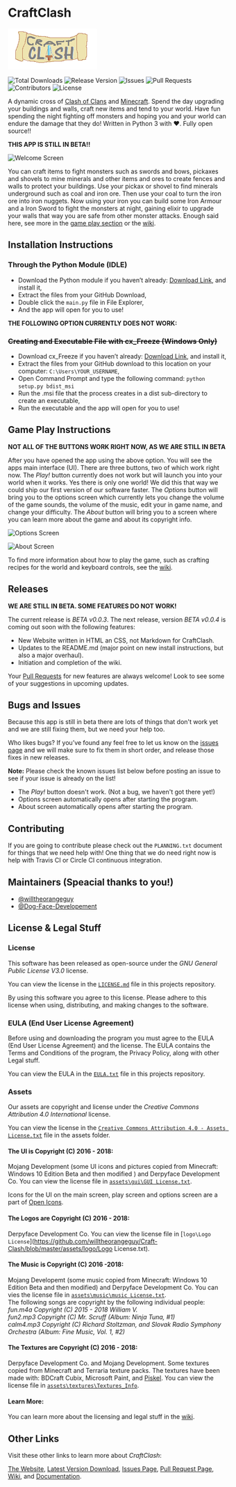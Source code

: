 # CraftClash
![logo](https://github.com/Derpyface-Development-Co/Craft-Clash/raw/master/assets/logo/titlelogo.png)

![Total Downloads](https://img.shields.io/github/downloads/willtheorangeguy/Craft-Clash/total.svg)
![Release Version](https://img.shields.io/github/release/willtheorangeguy/Craft-Clash.svg)
![Issues](https://img.shields.io/github/issues/willtheorangeguy/Craft-Clash.svg)
![Pull Requests](https://img.shields.io/github/issues-pr/willtheorangeguy/Craft-Clash.svg)
![Contributors](https://img.shields.io/github/contributors/willtheorangeguy/Craft-Clash.svg)
![License](https://img.shields.io/github/license/willtheorangeguy/Craft-Clash.svg)

A dynamic cross of [Clash of Clans](http://supercell.com/en/games/clashofclans/) and [Minecraft](https://minecraft.net/en/). Spend the day upgrading your buildings and walls, craft new items and tend to your world. Have fun spending the night fighting off monsters and hoping you and your world can endure the damage that they do! Written in Python 3 with ❤. Fully open source!! 

**THIS APP IS STILL IN BETA!!**

![Welcome Screen](https://github.com/willtheorangeguy/Craft-Clash/blob/master/doc/mainscreen.PNG)

You can craft items to fight monsters such as swords and bows, pickaxes and shovels to mine minerals and other items and ores to create fences and walls to protect your buildings. Use your pickax or shovel to find minerals underground such as coal and iron ore. Then use your coal to turn the iron ore into iron nuggets. Now using your iron you can build some Iron Armour and a Iron Sword to fight the monsters at night, gaining elixir to upgrade your walls that way you are safe from other monster attacks.
Enough said here, see more in the [game play section](https://github.com/willtheorangeguy/Craft-Clash#game-play-instructions) or the [wiki](https://github.com/willtheorangeguy/Craft-Clash/wiki). 

## Installation Instructions
### Through the Python Module (IDLE)
- Download the Python module if you haven’t already: [Download Link](https://www.python.org/downloads), and install it,
- Extract the files from your GitHub Download,
- Double click the `main.py` file in File Explorer,
- And the app will open for you to use!

**THE FOLLOWING OPTION CURRENTLY DOES NOT WORK:** 

### ~~Creating and Executable File with cx_Freeze (Windows Only)~~
- Download cx_Freeze if you haven’t already: [Download Link](https://pypi.python.org/packages/38/ae/2cf4f13f42d54b01e26b0b713298722b351ca5a2408b2a77953be67ffb25/cx_Freeze-5.0.win32-py3.5.exe#md5=05e531d442cb9e27d093ca1ee37a03f4), and install it,
- Extract the files from your GitHub download to this location on your computer: `C:\Users\YOUR_USERNAME`,
- Open Command Prompt and type the following command: `python setup.py bdist_msi`
- Run the .msi file that the process creates in a dist sub-directory to create an executable,
- Run the executable and the app will open for you to use!

## Game Play Instructions
**NOT ALL OF THE BUTTONS WORK RIGHT NOW, AS WE ARE STILL IN BETA**

After you have opened the app using the above option. You will see the apps main interface (UI). There are three buttons, two of which work right now. The *Play!* button currently does not work but will launch you into your world when it works. Yes there is only one world! We did this that way we could ship our first version of our software faster. The *Options* button will bring you to the options screen which currently lets you change the volume of the game sounds, the volume of the music, edit your in game name, and change your difficulty. The *About* button will bring you to a screen where you can learn more about the game and about its copyright info.

![Options Screen](https://github.com/willtheorangeguy/Craft-Clash/blob/master/doc/optionsscreen.PNG)

![About Screen](https://github.com/willtheorangeguy/Craft-Clash/blob/master/doc/aboutscreen.PNG)


To find more information about how to play the game, such as crafting recipes for the world and keyboard controls, see the [wiki](https://github.com/willtheorangeguy/Craft-Clash/wiki). 

## Releases
**WE ARE STILL IN BETA. SOME FEATURES DO NOT WORK!**

The current release is *BETA v0.0.3*. The next release, version *BETA v0.0.4* is coming out soon with the following features:
- New Website written in HTML an CSS, not Markdown for CraftClash.
- Updates to the README.md (major point on new install instructions, but also a major overhaul).
- Initiation and completion of the wiki.

Your [Pull Requests](https://github.com/willtheorangeguy/Craft-Clash/pulls) for new features are always welcome! Look to see some of your suggestions in upcoming updates.

## Bugs and Issues
Because this app is still in beta there are lots of things that don't work yet and we are still fixing them, but we need your help too.

Who likes bugs? If you’ve found any feel free to let us know on the [issues page](https://github.com/willtheorangeguy/Craft-Clash/issues) and we will make sure to fix them in short order, and release those fixes in new releases.

**Note:** Please check the known issues list below before posting an issue to see if your issue is already on the list!
- The *Play!* button doesn't work. (Not a bug, we haven't got there yet!)
- Options screen automatically opens after starting the program.
- About screen automatically opens after starting the program.

## Contributing
If you are going to contribute please check out the `PLANNING.txt` document for things that we need help with! One thing that we do need right now is help with Travis CI or Circle CI continuous integration.

## Maintainers (Speacial thanks to you!)
- [@willtheorangeguy](https://github.com/willtheorangeguy)
- [@Dog-Face-Developement](https://github.com/dog-face-development)

## License & Legal Stuff
### License
This software has been released as open-source under the *GNU General Public License V3.0* license.

You can view the license in the [`LICENSE.md`](https://github.com/willtheorangeguy/Craft-Clash/blob/master/LICENSE) file in this projects repository.

By using this software you agree to this license. Please adhere to this license when using, distributing, and making changes to the software.

### EULA (End User License Agreement)
Before using and downloading the program you must agree to the EULA (End User License Agreement) and the license. The EULA contains the Terms and Conditions of the program, the Privacy Policy, along with other Legal stuff.

You can view the EULA in the [`EULA.txt`](https://github.com/willtheorangeguy/Craft-Clash/blob/master/EULA.txt) file in this projects repository.

### Assets
Our assets are copyright and license under the *Creative Commons Attribution 4.0 International* license. 

You can view the license in the [`Creative Commons Attribution 4.0 - Assets License.txt`](https://github.com/willtheorangeguy/Craft-Clash/blob/master/assets/Creative%20Commons%20Attribution%204.0%20-%20Assets%20License.txt) file in the assets folder.

#### The UI is Copyright (C) 2016 - 2018:
Mojang Development (some UI icons and pictures copied from Minecraft: Windows 10 Edition Beta and then modified ) and Derpyface Development Co. You can view the license file in [`assets\gui\GUI License.txt`](https://github.com/willtheorangeguy/Craft-Clash/blob/master/assets/gui/GUI%20License.txt). 

Icons for the UI on the main screen, play screen and options screen are a part of [Open Icons](https://useiconic.com/open).

#### The Logos are Copyright (C) 2016 - 2018:
Derpyface Development Co. You can view the license file in [`logo\Logo License`](https://github.com/willtheorangeguy/Craft-Clash/blob/master/assets/logo/Logo License.txt).

#### The Music is Copyright (C) 2016 -2018:
Mojang Developemt (some music copied from Minecraft: Windows 10 Edition Beta and then modified) and Derpyface Development Co. You can vies the license file in [`assets\music\music License.txt`](https://github.com/willtheorangeguy/Craft-Clash/blob/master/assets/music/music%20License.txt).   
The following songs are copyright by the following individual people:   
*fun.m4a Copyright (C) 2015 - 2018 William V.*   
*fun2.mp3 Copyright (C) Mr. Scruff (Album: Ninja Tuna, #1)*    
*calm4.mp3 Copyright (C) Richard Stoltzman, and Slovak Radio Symphony Orchestra (Album: Fine Music, Vol. 1, #2)*

#### The Textures are Copyright (C) 2016 - 2018:
Derpyface Development Co. and Mojang Development. Some textures copied from Minecraft and Terraria texture packs. The textures have been made with: BDCraft Cubix, Microsoft Paint, and [Piskel](https://piskelapp.com). You can view the license file in [`assets\textures\Textures_Info`](https://github.com/willtheorangeguy/Craft-Clash/blob/master/assets/textures/Textures_Info.txt).

#### Learn More:
You can learn more about the licensing and legal stuff in the [wiki](https://github.com/willtheorangeguy/Craft-Clash/wiki). 

## Other Links
Visit these other links to learn more about *CraftClash*:

[The Website](https://github.com/willtheorangeguy/Craft-Clash/), [Latest Version Download](https://github.com/willtheorangeguy/Craft-Clash/archive/beta-v0.0.3.zip), [Issues Page](https://github.com/willtheorangeguy/Craft-Clash/issues), [Pull Request Page](https://github.com/willtheorangeguy/Craft-Clash/pulls), [Wiki](https://github.com/willtheorangeguy/Craft-Clash/wiki), and [Documentation](https://github.com/willtheorangeguy/Craft-Clash/blob/master/README.md).
